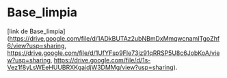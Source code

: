 # Base_limpia
[link de Base_limpia](https://drive.google.com/file/d/1ADkBUTAz2ubNBmDxMmqwcnamITgoZhf6/view?usp=sharing, https://drive.google.com/file/d/1UfYFsp9FIe73jz91qRRSP5U8c6JobKoA/view?usp=sharing, https://drive.google.com/file/d/1s-Vez1f8yLsWEeHUUBRXKgaidjW3DMMg/view?usp=sharing).
